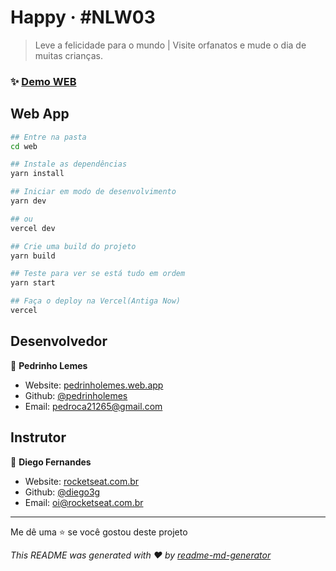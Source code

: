 # Happy · #NLW03

> Leve a felicidade para o mundo | Visite orfanatos e mude o dia de muitas crianças.

<!-- ### ✨ [Demo API](#) -->

### ✨ [Demo WEB](https://happy-pedrinholemes.vercel.app/)

<!-- ## Backend
```sh
## Entre na pasta
cd backend

## Instale as dependências
yarn install

## Iniciar em modo de desenvolvimento
yarn dev
``` -->

## Web App

```sh
## Entre na pasta
cd web

## Instale as dependências
yarn install

## Iniciar em modo de desenvolvimento
yarn dev

## ou
vercel dev

## Crie uma build do projeto
yarn build

## Teste para ver se está tudo em ordem
yarn start

## Faça o deploy na Vercel(Antiga Now)
vercel
```

## Desenvolvedor

👤 **Pedrinho Lemes**

- Website: [pedrinholemes.web.app](https://pedrinholemes.web.app)
- Github: [@pedrinholemes](https://github.com/pedrinholemes)
- Email: <pedroca21265@gmail.com>

## Instrutor

👤 **Diego Fernandes**

- Website: [rocketseat.com.br](https://rocketseat.com.br)
- Github: [@diego3g](https://github.com/diego3g)
- Email: <oi@rocketseat.com.br>

---

Me dê uma ⭐️ se você gostou deste projeto

_This README was generated with ❤️ by [readme-md-generator](https://github.com/kefranabg/readme-md-generator)_
